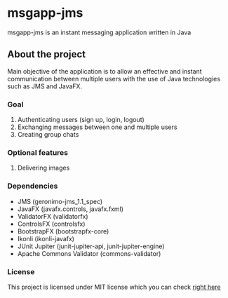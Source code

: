 # msgapp-jms
msgapp-jms is an instant messaging application written in Java
## About the project
Main objective of the application is to allow an effective 
and instant communication between multiple users with 
the use of Java technologies such as JMS and JavaFX.
### Goal
1. Authenticating users (sign up, login, logout)
2. Exchanging messages between one and multiple users
3. Creating group chats
### Optional features
1. Delivering images
### Dependencies
- JMS (geronimo-jms_1.1_spec)
- JavaFX (javafx.controls, javafx.fxml)
- ValidatorFX (validatorfx)
- ControlsFX (controlsfx)
- BootstrapFX (bootstrapfx-core)
- Ikonli (ikonli-javafx)
- JUnit Jupiter (junit-jupiter-api, junit-jupiter-engine)
- Apache Commons Validator (commons-validator)

### License
This project is licensed under MIT license which you can check 
[right here](https://choosealicense.com/licenses/mit/)